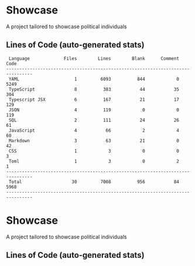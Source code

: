 # Showcase

A project tailored to showcase political individuals

## Lines of Code (auto-generated stats)

```txt<br>--------------------------------------------------------------------------------
 Language             Files        Lines        Blank      Comment         Code
--------------------------------------------------------------------------------
 YAML                     1         6093          844            0         5249
 TypeScript               8          383           44           35          304
 Typescript JSX           6          167           21           17          129
 JSON                     4          119            0            0          119
 SQL                      2          111           24           26           61
 JavaScript               4           66            2            4           60
 Markdown                 3           63           21            0           42
 CSS                      1            3            0            0            3
 Toml                     1            3            0            2            1
--------------------------------------------------------------------------------
 Total                   30         7008          956           84         5968
--------------------------------------------------------------------------------
```

# Showcase

A project tailored to showcase political individuals

## Lines of Code (auto-generated stats)
